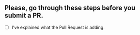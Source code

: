## Please, go through these steps before you submit a PR.

- [ ] I've explained what the Pull Request is adding.

